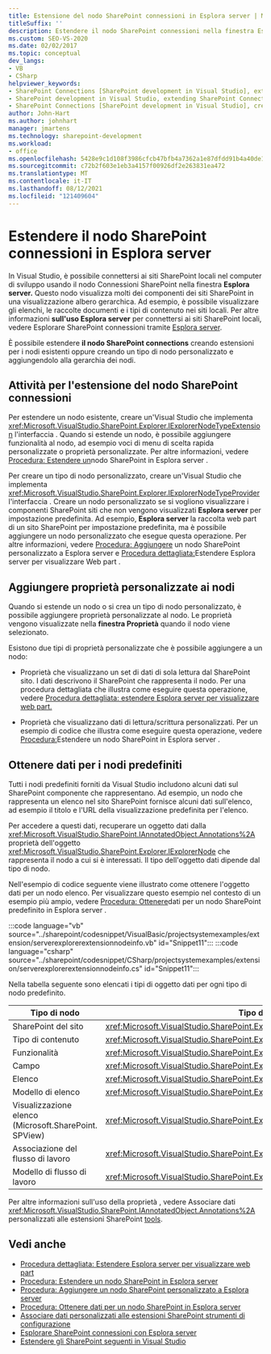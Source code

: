 ```yaml
---
title: Estensione del nodo SharePoint connessioni in Esplora server | Microsoft Docs
titleSuffix: ''
description: Estendere il nodo SharePoint connessioni nella finestra Esplora server in Visual Studio. Aggiungere proprietà personalizzate ai nodi. Ottenere i dati per i nodi predefiniti.
ms.custom: SEO-VS-2020
ms.date: 02/02/2017
ms.topic: conceptual
dev_langs:
- VB
- CSharp
helpviewer_keywords:
- SharePoint Connections [SharePoint development in Visual Studio], extending a node
- SharePoint development in Visual Studio, extending SharePoint Connections node in Server Explorer
- SharePoint Connections [SharePoint development in Visual Studio], creating a new node type
author: John-Hart
ms.author: johnhart
manager: jmartens
ms.technology: sharepoint-development
ms.workload:
- office
ms.openlocfilehash: 5428e9c1d108f3986cfcb47bfb4a7362a1e87dfdd91b4a40de1163c0b24c0fc4
ms.sourcegitcommit: c72b2f603e1eb3a4157f00926df2e263831ea472
ms.translationtype: MT
ms.contentlocale: it-IT
ms.lasthandoff: 08/12/2021
ms.locfileid: "121409604"
---
```

# <a name="extend-the-sharepoint-connections-node-in-server-explorer"></a>Estendere il nodo SharePoint connessioni in Esplora server
  In Visual Studio, è possibile connettersi ai siti SharePoint locali nel computer  di sviluppo usando il nodo Connessioni SharePoint nella finestra **Esplora server.** Questo nodo visualizza molti dei componenti dei siti SharePoint in una visualizzazione albero gerarchica. Ad esempio, è possibile visualizzare gli elenchi, le raccolte documenti e i tipi di contenuto nei siti locali. Per altre informazioni **sull'uso Esplora server** per connettersi ai siti SharePoint locali, vedere Esplorare SharePoint connessioni tramite [Esplora server](../sharepoint/browsing-sharepoint-connections-using-server-explorer.md).

 È possibile estendere **il nodo SharePoint connections** creando estensioni per i nodi esistenti oppure creando un tipo di nodo personalizzato e aggiungendolo alla gerarchia dei nodi.

## <a name="tasks-for-extending-the-sharepoint-connections-node"></a>Attività per l'estensione del nodo SharePoint connessioni
 Per estendere un nodo esistente, creare un'Visual Studio che implementa <xref:Microsoft.VisualStudio.SharePoint.Explorer.IExplorerNodeTypeExtension> l'interfaccia . Quando si estende un nodo, è possibile aggiungere funzionalità al nodo, ad esempio voci di menu di scelta rapida personalizzate o proprietà personalizzate. Per altre informazioni, vedere [Procedura: Estendere un](../sharepoint/how-to-extend-a-sharepoint-node-in-server-explorer.md)nodo SharePoint in Esplora server .

 Per creare un tipo di nodo personalizzato, creare un'Visual Studio che implementa <xref:Microsoft.VisualStudio.SharePoint.Explorer.IExplorerNodeTypeProvider> l'interfaccia . Creare un nodo personalizzato se si vogliono visualizzare i componenti SharePoint siti che non vengono visualizzati **Esplora server** per impostazione predefinita. Ad esempio, **Esplora server** la raccolta web part di un sito SharePoint per impostazione predefinita, ma è possibile aggiungere un nodo personalizzato che esegue questa operazione. Per altre informazioni, vedere [Procedura: Aggiungere](../sharepoint/how-to-add-a-custom-sharepoint-node-to-server-explorer.md) un nodo SharePoint personalizzato a Esplora server e [Procedura dettagliata:](../sharepoint/walkthrough-extending-server-explorer-to-display-web-parts.md)Estendere Esplora server per visualizzare Web part .

## <a name="add-custom-properties-to-nodes"></a>Aggiungere proprietà personalizzate ai nodi
 Quando si estende un nodo o si crea un tipo di nodo personalizzato, è possibile aggiungere proprietà personalizzate al nodo. Le proprietà vengono visualizzate nella **finestra Proprietà** quando il nodo viene selezionato.

 Esistono due tipi di proprietà personalizzate che è possibile aggiungere a un nodo:

- Proprietà che visualizzano un set di dati di sola lettura dal SharePoint sito. I dati descrivono il SharePoint che rappresenta il nodo. Per una procedura dettagliata che illustra come eseguire questa operazione, vedere [Procedura dettagliata: estendere Esplora server per visualizzare web part.](../sharepoint/walkthrough-extending-server-explorer-to-display-web-parts.md)

- Proprietà che visualizzano dati di lettura/scrittura personalizzati. Per un esempio di codice che illustra come eseguire questa operazione, vedere [Procedura:](../sharepoint/how-to-extend-a-sharepoint-node-in-server-explorer.md)Estendere un nodo SharePoint in Esplora server .

## <a name="get-data-for-built-in-nodes"></a>Ottenere dati per i nodi predefiniti
 Tutti i nodi predefiniti forniti da Visual Studio includono alcuni dati sul SharePoint componente che rappresentano. Ad esempio, un nodo che rappresenta un elenco nel sito SharePoint fornisce alcuni dati sull'elenco, ad esempio il titolo e l'URL della visualizzazione predefinita per l'elenco.

 Per accedere a questi dati, recuperare un oggetto dati dalla <xref:Microsoft.VisualStudio.SharePoint.IAnnotatedObject.Annotations%2A> proprietà dell'oggetto <xref:Microsoft.VisualStudio.SharePoint.Explorer.IExplorerNode> che rappresenta il nodo a cui si è interessati. Il tipo dell'oggetto dati dipende dal tipo di nodo.

 Nell'esempio di codice seguente viene illustrato come ottenere l'oggetto dati per un nodo elenco. Per visualizzare questo esempio nel contesto di un esempio più ampio, vedere [Procedura: Ottenere](../sharepoint/how-to-get-data-for-a-built-in-sharepoint-node-in-server-explorer.md)dati per un nodo SharePoint predefinito in Esplora server .

 :::code language="vb" source="../sharepoint/codesnippet/VisualBasic/projectsystemexamples/extension/serverexplorerextensionnodeinfo.vb" id="Snippet11":::
 :::code language="csharp" source="../sharepoint/codesnippet/CSharp/projectsystemexamples/extension/serverexplorerextensionnodeinfo.cs" id="Snippet11":::

 Nella tabella seguente sono elencati i tipi di oggetto dati per ogni tipo di nodo predefinito.

|Tipo di nodo|Tipo di oggetto dati|
|---------------|----------------------|
|SharePoint del sito|<xref:Microsoft.VisualStudio.SharePoint.Explorer.IExplorerSiteNodeInfo>|
|Tipo di contenuto|<xref:Microsoft.VisualStudio.SharePoint.Explorer.Extensions.IContentTypeNodeInfo>|
|Funzionalità|<xref:Microsoft.VisualStudio.SharePoint.Explorer.Extensions.IFeatureNodeInfo>|
|Campo|<xref:Microsoft.VisualStudio.SharePoint.Explorer.Extensions.IFieldNodeInfo>|
|Elenco|<xref:Microsoft.VisualStudio.SharePoint.Explorer.Extensions.IListNodeInfo>|
|Modello di elenco|<xref:Microsoft.VisualStudio.SharePoint.Explorer.Extensions.IListTemplateNodeInfo>|
|Visualizzazione elenco (Microsoft.SharePoint. SPView)|<xref:Microsoft.VisualStudio.SharePoint.Explorer.Extensions.IListViewNodeInfo>|
|Associazione del flusso di lavoro|<xref:Microsoft.VisualStudio.SharePoint.Explorer.Extensions.IWorkflowAssociationNodeInfo>|
|Modello di flusso di lavoro|<xref:Microsoft.VisualStudio.SharePoint.Explorer.Extensions.IWorkflowTemplateNodeInfo>|

 Per altre informazioni sull'uso della proprietà , vedere Associare dati <xref:Microsoft.VisualStudio.SharePoint.IAnnotatedObject.Annotations%2A> personalizzati alle estensioni SharePoint [tools](../sharepoint/associating-custom-data-with-sharepoint-tools-extensions.md).

## <a name="see-also"></a>Vedi anche
- [Procedura dettagliata: Estendere Esplora server per visualizzare web part](../sharepoint/walkthrough-extending-server-explorer-to-display-web-parts.md)
- [Procedura: Estendere un nodo SharePoint in Esplora server](../sharepoint/how-to-extend-a-sharepoint-node-in-server-explorer.md)
- [Procedura: Aggiungere un nodo SharePoint personalizzato a Esplora server](../sharepoint/how-to-add-a-custom-sharepoint-node-to-server-explorer.md)
- [Procedura: Ottenere dati per un nodo SharePoint in Esplora server](../sharepoint/how-to-get-data-for-a-built-in-sharepoint-node-in-server-explorer.md)
- [Associare dati personalizzati alle estensioni SharePoint strumenti di configurazione](../sharepoint/associating-custom-data-with-sharepoint-tools-extensions.md)
- [Esplorare SharePoint connessioni con Esplora server](../sharepoint/browsing-sharepoint-connections-using-server-explorer.md)
- [Estendere gli SharePoint seguenti in Visual Studio](../sharepoint/extending-the-sharepoint-tools-in-visual-studio.md)
